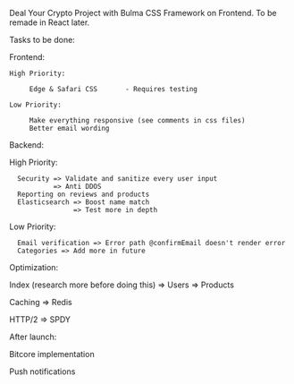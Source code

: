 Deal Your Crypto Project with Bulma CSS Framework on Frontend. To be remade in React later.

Tasks to be done:

Frontend:

    High Priority:

         Edge & Safari CSS       - Requires testing

    Low Priority:

         Make everything responsive (see comments in css files)
         Better email wording


Backend:

   High Priority:

      Security => Validate and sanitize every user input
               => Anti DDOS
      Reporting on reviews and products
      Elasticsearch => Boost name match
                    => Test more in depth
   Low Priority:

      Email verification => Error path @confirmEmail doesn't render error
      Categories => Add more in future

Optimization:

   Index (research more before doing this) => Users
                                           => Products

   Caching => Redis

   HTTP/2 => SPDY


After launch:

   Bitcore implementation

   Push notifications